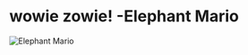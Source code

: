 # wowie zowie! -Elephant Mario
![Elephant Mario](https://static.tweaktown.com/news/1x1/92010_mario-turns-into-an-elephant-in-nintendos-wackiest-wonderworld-yet.png)
